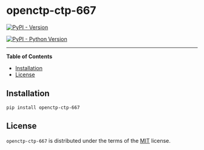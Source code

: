 # openctp-ctp-667

[![PyPI - Version](https://img.shields.io/pypi/v/oepnctp-ctp-667.svg)](https://pypi.org/project/openctp-ctp-667)

[![PyPI - Python Version](https://img.shields.io/pypi/pyversions/openctp-ctp-667.svg)](https://pypi.org/project/openctp-ctp-667)

-----

**Table of Contents**

- [Installation](#installation)
- [License](#license)

## Installation

```console
pip install openctp-ctp-667
```

## License

`openctp-ctp-667` is distributed under the terms of the [MIT](https://spdx.org/licenses/MIT.html) license.
